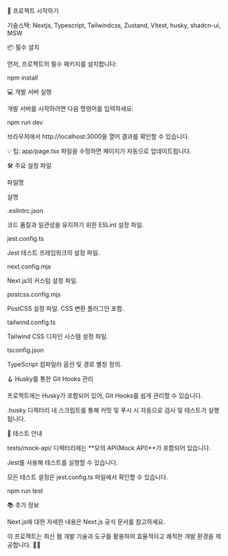 🚀 프로젝트 시작하기

기술스택: Nextjs, Typescript, Tailwindcss, Zustand, Vitest, husky, shadcn-ui, MSW

📦 필수 설치

먼저, 프로젝트의 필수 패키지를 설치합니다:

npm install

💻 개발 서버 실행

개발 서버를 시작하려면 다음 명령어를 입력하세요:

npm run dev

브라우저에서 http://localhost:3000을 열어 결과를 확인할 수 있습니다.

💡 팁: app/page.tsx 파일을 수정하면 페이지가 자동으로 업데이트됩니다.

🛠️ 주요 설정 파일

파일명

설명

.eslintrc.json

코드 품질과 일관성을 유지하기 위한 ESLint 설정 파일.

jest.config.ts

Jest 테스트 프레임워크의 설정 파일.

next.config.mjs

Next.js의 커스텀 설정 파일.

postcss.config.mjs

PostCSS 설정 파일. CSS 변환 플러그인 포함.

tailwind.config.ts

Tailwind CSS 디자인 시스템 설정 파일.

tsconfig.json

TypeScript 컴파일러 옵션 및 경로 별칭 정의.

🪝 Husky를 통한 Git Hooks 관리

프로젝트에는 Husky가 포함되어 있어, Git Hooks를 쉽게 관리할 수 있습니다.

.husky 디렉터리 내 스크립트를 통해 커밋 및 푸시 시 자동으로 검사 및 테스트가 실행됩니다.

🧪 테스트 안내

tests/mock-api/ 디렉터리에는 **모의 API(Mock API)**가 포함되어 있습니다.

Jest를 사용해 테스트를 실행할 수 있습니다.

모든 테스트 설정은 jest.config.ts 파일에서 확인할 수 있습니다.

npm run test

📚 추가 정보

Next.js에 대한 자세한 내용은 Next.js 공식 문서를 참고하세요.

이 프로젝트는 최신 웹 개발 기술과 도구를 활용하여 효율적이고 쾌적한 개발 환경을 제공합니다. 🚀✨
